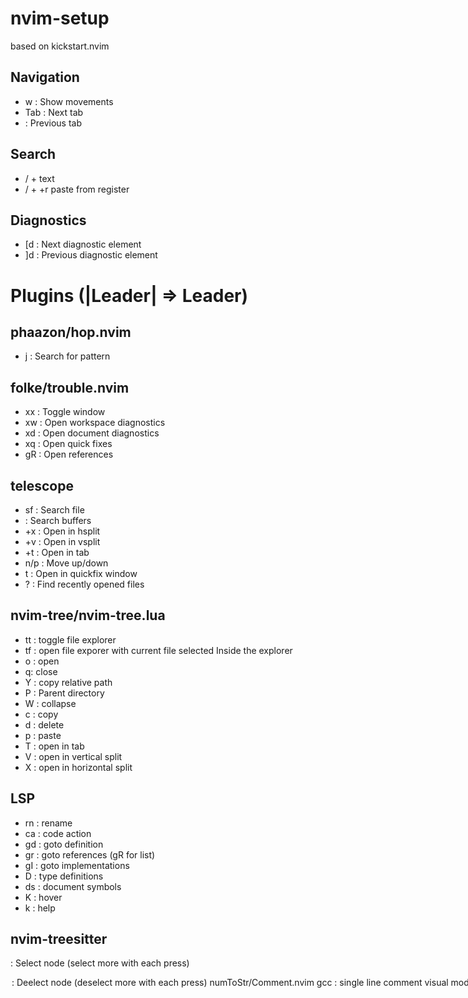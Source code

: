 # nvim-setup
based on kickstart.nvim

## Navigation
- <ctrl>w  :  Show movements
- Tab  :  Next tab
- <Shift><Tab> :  Previous tab

## Search
- / + text
- / + <C>+r paste from register

## Diagnostics
- [d  : Next diagnostic element
- ]d  : Previous diagnostic element

# Plugins (|Leader| => Leader)
## phaazon/hop.nvim
- <L>j  :  Search for pattern

## folke/trouble.nvim
- <leader>xx  :  Toggle window
- <leader>xw  :  Open workspace diagnostics
- <leader>xd  :  Open document diagnostics
- <leader>xq  :  Open quick fixes
- gR  :  Open references

## telescope
- <L>sf  :  Search file
- <L><L>  :  Search buffers
- <Ctrl>+x  :  Open in hsplit
- <Ctrl>+v  :  Open in vsplit
- <Ctrl>+t  :  Open in tab
- <Ctrl>n/p  : Move up/down
- <Ctrl>t  : Open in quickfix window
- <L>?  :  Find recently opened files

## nvim-tree/nvim-tree.lua
- <L>tt  :  toggle file explorer
- <L>tf  :  open file exporer with current file selected
Inside the explorer
- o : open
- q: close
- Y  : copy relative path
- P  : Parent directory
- W  : collapse
- c  : copy
- d  : delete
- p  : paste
- <ctrl>T : open in tab
- <ctrl>V : open in vertical split
- <ctrl>X : open in horizontal split

## LSP
- <L>rn  :  rename
- <L>ca  :   code action
- gd  :   goto definition
- gr  :   goto references (gR for list)
- gI  :   goto implementations
- <L>D :  type definitions
- <L>ds  : document symbols
- K   :   hover
- <ctrl>k   :   help  

## nvim-treesitter
<Ctrl><L>  :   Select node (select more with each press)
<option><L>  :   Deelect node (deselect more with each press)

## numToStr/Comment.nvim
- gcc  :   single line comment
- visual mode + gc  :    comment selected lines

## machakann/vim-sandwich
(inner) is without brackets
(outer) with brackets
- saiw{element}  :  Surround (inner) (w)ord by element
- saib{element}  :  Surround (inner) (b)lock by element
- sais{element}  :  Surround (inner) (s)ection by element
- saab{element}  :  Surround (outer) (b)lock by element
- saas{element}  :  Surround (outer) (s)ection by element
- sdb   : Remove first bracket in block
- sd{element}  : Remove first element brackets
- srb{element}  : Replace first bracket in block with element
- sr{bracket}{element}  : Replace bracket with element

